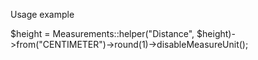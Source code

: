 Usage example

$height = Measurements::helper("Distance", $height)->from("CENTIMETER")->round(1)->disableMeasureUnit();
